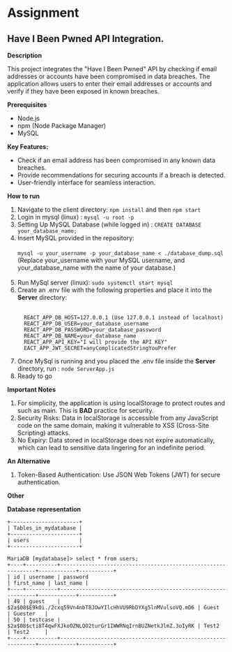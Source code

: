# Assignment
## Have I Been Pwned API Integration.

**Description**

This project integrates the "Have I Been Pwned" API by checking if email addresses or accounts have been compromised in data breaches. The application allows users to enter their email addresses or accounts and verify if they have been exposed in known breaches. 

**Prerequisites**
* Node.js
* npm (Node Package Manager)
* MySQL

**Key Features:**
* Check if an email address has been compromised in any known data breaches.
* Provide recommendations for securing accounts if a breach is detected.
* User-friendly interface for seamless interaction.

**How to run**
1. Navigate to the client directory: ```npm install``` and then ```npm start```
2. Login in mysql (linux) : ```mysql -u root -p```
3. Setting Up MySQL Database (while logged in) : ```CREATE DATABASE your_database_name; ```
4. Insert MySQL provided in the repository: <br /> <br /> ```mysql -u your_username -p your_database_name < ./database_dump.sql ```<br /> (Replace your_username with your MySQL username, and your_database_name with the name of your database.) <br /> <br />
5. Run MySql server (linux):  ```sudo systemctl start mysql```
6. Create an .env file with the following properties and place it into the **Server** directory: <br /> <br />
    ```
      REACT_APP_DB_HOST=127.0.0.1 (Use 127.0.0.1 instead of localhost)
      REACT_APP_DB_USER=your_database_username 
      REACT_APP_DB_PASSWORD=your_database_password 
      REACT_APP_DB_NAME=your_database_name
      REACT_APP_API_KEY="I will provide the API KEY"
      EACT_APP_JWT_SECRET=anyComplicatedStringYouPrefer
     ```
7. Once MySql is running and you placed the .env file inside the **Server** directory, run : ```node ServerApp.js```
8. Ready to go

**Important Notes**
1. For simplicity, the application is using localStorage to protect routes and such as main. This is **BAD** practice for security.
2. Security Risks: Data in localStorage is accessible from any JavaScript code on the same domain, making it vulnerable to XSS (Cross-Site Scripting) attacks.
3. No Expiry: Data stored in localStorage does not expire automatically, which can lead to sensitive data lingering for an indefinite period.

**An Alternative**
1. Token-Based Authentication: Use JSON Web Tokens (JWT) for secure authentication.

**Other**

**Database representation**

 ```
 +----------------------+
| Tables_in_mydatabase | 
+----------------------+ 
| users                | 
+----------------------+
```

```
MariaDB [mydatabase]> select * from users;
+----+----------+--------------------------------------------------------------+------------+-----------+
| id | username | password                                                     | first_name | last_name |
+----+----------+--------------------------------------------------------------+------------+-----------+
| 49 | guest    | $2a$08$E9kOi./2cxq59Vn4nbT8JOwYIlcHhVU9RbDYXg5lnMVulsoVQ.mD6 | Guest      | Guester   |
| 50 | testcase | $2a$08$cti8T4qwFXJkoOZNLQO2turGr1IWWRNqIrnBUZNetkJlmZ.3oIyRK | Test2      | Test2     |
+----+----------+--------------------------------------------------------------+------------+-----------+

```



